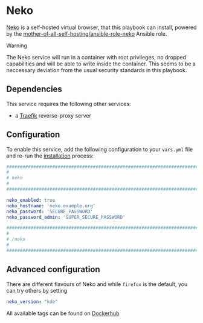 <!--
SPDX-FileCopyrightText: 2024 Julian-Samuel Gebühr

SPDX-License-Identifier: AGPL-3.0-or-later
-->

# Neko

[Neko](https://neko.m1k1o.net/) is a self-hosted virtual browser, that this playbook can install, powered by the [mother-of-all-self-hosting/ansible-role-neko](https://github.com/mother-of-all-self-hosting/ansible-role-neko) Ansible role.

> [!WARNING]
> The Neko service will run in a container with root privileges, no dropped capabilities and will be able to write inside the container. This seems to be a neccessary deviation from the usual security standards in this playbook.

## Dependencies

This service requires the following other services:

- a [Traefik](traefik.md) reverse-proxy server


## Configuration

To enable this service, add the following configuration to your `vars.yml` file and re-run the [installation](../installing.md) process:

```yaml
########################################################################
#                                                                      #
# neko                                                                 #
#                                                                      #
########################################################################

neko_enabled: true
neko_hostname: 'neko.example.org'
neko_password: 'SECURE_PASSWORD'
neko_password_admin: 'SUPER_SECURE_PASSWORD'

########################################################################
#                                                                      #
# /neko                                                                #
#                                                                      #
########################################################################
```

## Advanced configuration

There are different flavours of Neko and while `firefox` is the default, you can try others by setting

```yaml
neko_version: "kde"
```

All available tags can be found on [Dockerhub](https://hub.docker.com/r/m1k1o/neko/tags)
